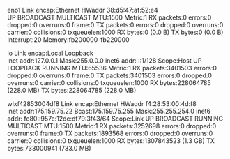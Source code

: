 eno1      Link encap:Ethernet  HWaddr 38:d5:47:af:52:e4  
          UP BROADCAST MULTICAST  MTU:1500  Metric:1
          RX packets:0 errors:0 dropped:0 overruns:0 frame:0
          TX packets:0 errors:0 dropped:0 overruns:0 carrier:0
          collisions:0 txqueuelen:1000 
          RX bytes:0 (0.0 B)  TX bytes:0 (0.0 B)
          Interrupt:20 Memory:fb200000-fb220000 

lo        Link encap:Local Loopback  
          inet addr:127.0.0.1  Mask:255.0.0.0
          inet6 addr: ::1/128 Scope:Host
          UP LOOPBACK RUNNING  MTU:65536  Metric:1
          RX packets:3401503 errors:0 dropped:0 overruns:0 frame:0
          TX packets:3401503 errors:0 dropped:0 overruns:0 carrier:0
          collisions:0 txqueuelen:1000 
          RX bytes:228064785 (228.0 MB)  TX bytes:228064785 (228.0 MB)

wlxf42853004df8 Link encap:Ethernet  HWaddr f4:28:53:00:4d:f8  
          inet addr:175.159.75.22  Bcast:175.159.75.255  Mask:255.255.254.0
          inet6 addr: fe80::957e:12dc:df79:3f43/64 Scope:Link
          UP BROADCAST RUNNING MULTICAST  MTU:1500  Metric:1
          RX packets:3252698 errors:0 dropped:0 overruns:0 frame:0
          TX packets:1893568 errors:0 dropped:0 overruns:0 carrier:0
          collisions:0 txqueuelen:1000 
          RX bytes:1307843523 (1.3 GB)  TX bytes:733000941 (733.0 MB)

